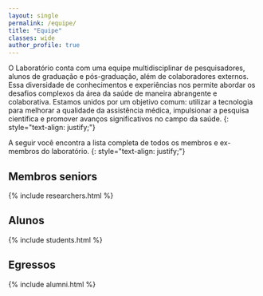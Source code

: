 ```yaml
---
layout: single
permalink: /equipe/
title: "Equipe"
classes: wide
author_profile: true
---
```


O Laboratório conta com uma equipe multidisciplinar de pesquisadores, alunos de graduação e pós-graduação, além de colaboradores externos. Essa diversidade de conhecimentos e experiências nos permite abordar os desafios complexos da área da saúde de maneira abrangente e colaborativa. Estamos unidos por um objetivo comum: utilizar a tecnologia para melhorar a qualidade da assistência médica, impulsionar a pesquisa científica e promover avanços significativos no campo da saúde.
{: style="text-align: justify;"}

A seguir você encontra a lista completa de todos os membros e ex-membros do laboratório.
{: style="text-align: justify;"}


## Membros seniors
{% include researchers.html %}

## Alunos

{% include students.html %}

## Egressos

{% include alumni.html %}
